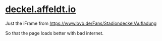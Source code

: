 # [deckel.affeldt.io](https://deckel.affeldt.io)

Just the iFrame from https://www.bvb.de/Fans/Stadiondeckel/Aufladung

So that the page loads better with bad internet.
